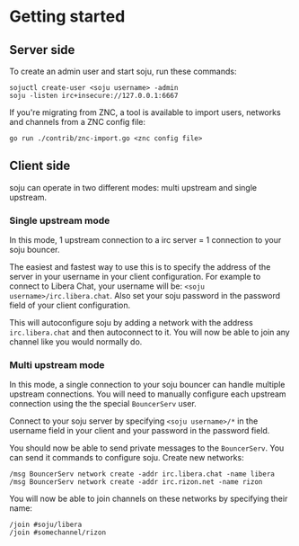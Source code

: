 # Getting started

## Server side

To create an admin user and start soju, run these commands:

    sojuctl create-user <soju username> -admin
    soju -listen irc+insecure://127.0.0.1:6667

If you're migrating from ZNC, a tool is available to import users, networks and
channels from a ZNC config file:

    go run ./contrib/znc-import.go <znc config file>

## Client side

soju can operate in two different modes: multi upstream and single upstream.

### Single upstream mode

In this mode, 1 upstream connection to a irc server = 1 connection to your soju
bouncer.

The easiest and fastest way to use this is to specify the address of the server
in your username in your client configuration. For example to connect to
Libera Chat, your username will be: `<soju username>/irc.libera.chat`. Also set
your soju password in the password field of your client configuration.

This will autoconfigure soju by adding a network with the address
`irc.libera.chat` and then autoconnect to it. You will now be able to join
any channel like you would normally do.

### Multi upstream mode

In this mode, a single connection to your soju bouncer can handle multiple
upstream connections. You will need to manually configure each upstream
connection using the the special `BouncerServ` user.

Connect to your soju server by specifying `<soju username>/*` in the username
field in your client and your password in the password field.

You should now be able to send private messages to the `BouncerServ`. You can
send it commands to configure soju. Create new networks:

    /msg BouncerServ network create -addr irc.libera.chat -name libera
    /msg BouncerServ network create -addr irc.rizon.net -name rizon

You will now be able to join channels on these networks by specifying their
name:

    /join #soju/libera
    /join #somechannel/rizon
